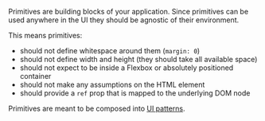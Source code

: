 Primitives are building blocks of your application. Since primitives can be used anywhere in the UI they should be agnostic of their environment.

This means primitives:

- should not define whitespace around them (`margin: 0`)
- should not define width and height (they should take all available space)
- should not expect to be inside a Flexbox or absolutely positioned container
- should not make any assumptions on the HTML element
- should provide a `ref` prop that is mapped to the underlying DOM node

Primitives are meant to be composed into [UI patterns](#/UI%20Patterns).
